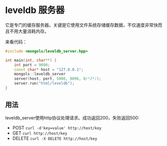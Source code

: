 # leveldb 服务器

它是专门的缓存服务器。关键是它使用文件系统存储缓存数据，不仅速度非常快而且不用大量消耗内存。


来看代码：

```cpp
#include <mongols/leveldb_server.hpp>

int main(int, char**) {
    int port = 9090;
    const char* host = "127.0.0.1";
    mongols::leveldb_server
    server(host, port, 5000, 8096, 0/*2*/);
    server.run("html/leveldb");
}

````

## 用法
leveldb_server使用http协议处理请求。成功返回200，失败返回500:
- POST `curl -d'key=value' http://host/key`
- GET `curl http://host/key`
- DELETE `curl -X DELETE http://host/key`

